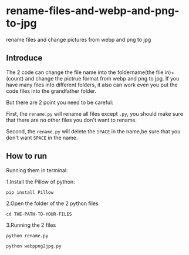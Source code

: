 # rename-files-and-webp-and-png-to-jpg
rename files and change pictures from webp and png to jpg

## Introduce
The 2 code can change the file name into the foldername(the file in)+(count) and change the pictrue format from webp and png to jpg. If you have many files into different folders, it also can work even you put the code files into the grandfather folder.

But there are 2 point you need to be careful: 

First, the `rename.py` will rename all files except `.py`, you should make sure that there are no other files you don't want to rename.

Second, the `rename.py` will delete the `SPACE` in the name,be sure that you don't want `SPACE` in the name.

## How to run
Running them in terminal:

1.Install the Pillow of python:

`pip install Pillow`

2.Open the folder of the 2 python files

`cd THE-PATH-TO-YOUR-FILES`

3.Running the 2 files

`python rename.py`

`python webppng2jpg.py`

